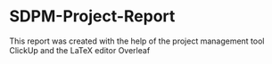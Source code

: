 # SDPM-Project-Report
This report was created with the help of the project management tool ClickUp and the LaTeX editor Overleaf
